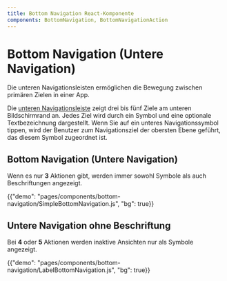 ```yaml
---
title: Bottom Navigation React-Komponente
components: BottomNavigation, BottomNavigationAction
---
```


# Bottom Navigation (Untere Navigation)

<p class="description">Die unteren Navigationsleisten ermöglichen die Bewegung zwischen primären Zielen in einer App.</p>

Die [unteren Navigationsleiste](https://material.io/design/components/bottom-navigation.html) zeigt drei bis fünf Ziele am unteren Bildschirmrand an. Jedes Ziel wird durch ein Symbol und eine optionale Textbezeichnung dargestellt. Wenn Sie auf ein unteres Navigationssymbol tippen, wird der Benutzer zum Navigationsziel der obersten Ebene geführt, das diesem Symbol zugeordnet ist.

## Bottom Navigation (Untere Navigation)

Wenn es nur **3** Aktionen gibt, werden immer sowohl Symbole als auch Beschriftungen angezeigt.

{{"demo": "pages/components/bottom-navigation/SimpleBottomNavigation.js", "bg": true}}

## Untere Navigation ohne Beschriftung

Bei **4** oder **5** Aktionen werden inaktive Ansichten nur als Symbole angezeigt.

{{"demo": "pages/components/bottom-navigation/LabelBottomNavigation.js", "bg": true}}